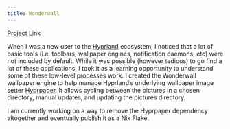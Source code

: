 ```yaml
---
title: Wonderwall
---
```


[Project Link](https://github.com/zSuperx/wonderwall)

When I was a new user to the [Hyprland](https://hyprland.org/) ecosystem, I
noticed that a lot of basic tools (i.e. toolbars, wallpaper engines,
notification daemons, etc) were not included by default. While it was possible
(however tedious) to go find a lot of these applications, I took it as a
learning opportunity to understand some of these low-level processes work. I
created the Wonderwall wallpaper engine to help manage Hyprland’s underlying
wallpaper image setter [Hyprpaper](https://github.com/hyprwm/hyprpaper). It
allows cycling between the pictures in a chosen directory, manual updates, and
updating the pictures directory.

I am currently working on a way to remove the Hyprpaper dependency altogether
and eventually publish it as a Nix Flake.
